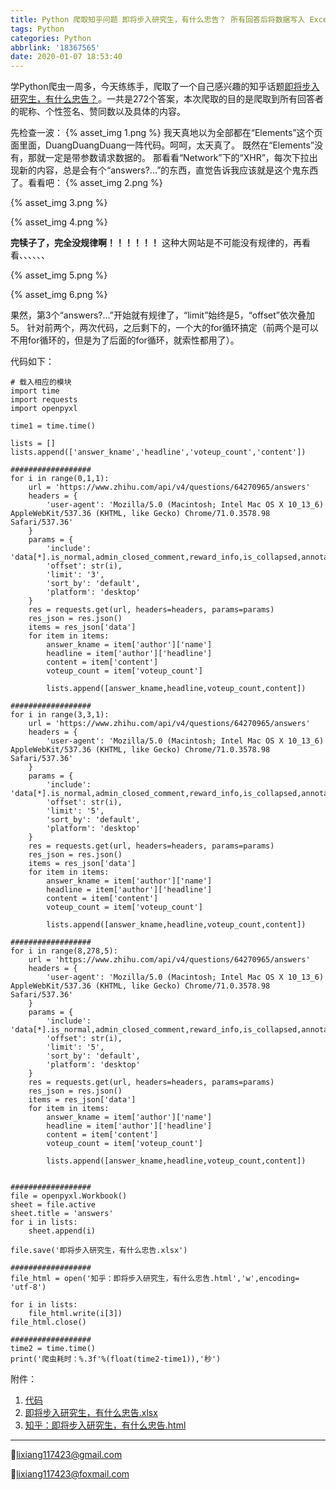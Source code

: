 ```yaml
---
title: Python 爬取知乎问题 即将步入研究生，有什么忠告？ 所有回答后将数据写入 Excel 并生成.html 文件
tags: Python
categories: Python
abbrlink: '18367565'
date: 2020-01-07 18:53:40
---
```


学Python爬虫一周多，今天练练手，爬取了一个自己感兴趣的知乎话题[即将步入研究生，有什么忠告？](https://www.zhihu.com/question/64270965)。一共是272个答案，本次爬取的目的是爬取到所有回答者的昵称、个性签名、赞同数以及具体的内容。

<!-- more -->

先检查一波：
{% asset_img 1.png %}
我天真地以为全部都在“Elements”这个页面里面，DuangDuangDuang一阵代码。呵呵，太天真了。
既然在“Elements”没有，那就一定是带参数请求数据的。
那看看“Network”下的“XHR”，每次下拉出现新的内容，总是会有个“answers?...”的东西，直觉告诉我应该就是这个鬼东西了。看看吧：
{% asset_img 2.png %}

{% asset_img 3.png %}

{% asset_img 4.png %}

**完犊子了，完全没规律啊！！！！！！**
这种大网站是不可能没有规律的，再看看、、、、、、

{% asset_img 5.png %}

{% asset_img 6.png %}



果然，第3个“answers?...”开始就有规律了，“limit”始终是5，“offset”依次叠加5。
针对前两个，两次代码，之后剩下的，一个大的for循环搞定（前两个是可以不用for循环的，但是为了后面的for循环，就索性都用了）。

代码如下：
```
# 载入相应的模块
import time
import requests
import openpyxl

time1 = time.time()

lists = []
lists.append(['answer_kname','headline','voteup_count','content'])

##################
for i in range(0,1,1):
    url = 'https://www.zhihu.com/api/v4/questions/64270965/answers'
    headers = {
        'user-agent': 'Mozilla/5.0 (Macintosh; Intel Mac OS X 10_13_6) AppleWebKit/537.36 (KHTML, like Gecko) Chrome/71.0.3578.98 Safari/537.36'
    }
    params = {
        'include': 'data[*].is_normal,admin_closed_comment,reward_info,is_collapsed,annotation_action,annotation_detail,collapse_reason,is_sticky,collapsed_by,suggest_edit,comment_count,can_comment,content,editable_content,voteup_count,reshipment_settings,comment_permission,created_time,updated_time,review_info,relevant_info,question,excerpt,relationship.is_authorized,is_author,voting,is_thanked,is_nothelp,is_labeled,is_recognized,paid_info,paid_info_content;data[*].mark_infos[*].url;data[*].author.follower_count,badge[*].topics',
        'offset': str(i),
        'limit': '3',
        'sort_by': 'default',
        'platform': 'desktop'
    }
    res = requests.get(url, headers=headers, params=params)
    res_json = res.json()
    items = res_json['data']
    for item in items:
        answer_kname = item['author']['name']
        headline = item['author']['headline']
        content = item['content']
        voteup_count = item['voteup_count']

        lists.append([answer_kname,headline,voteup_count,content])

##################
for i in range(3,3,1):
    url = 'https://www.zhihu.com/api/v4/questions/64270965/answers'
    headers = {
        'user-agent': 'Mozilla/5.0 (Macintosh; Intel Mac OS X 10_13_6) AppleWebKit/537.36 (KHTML, like Gecko) Chrome/71.0.3578.98 Safari/537.36'
    }
    params = {
        'include': 'data[*].is_normal,admin_closed_comment,reward_info,is_collapsed,annotation_action,annotation_detail,collapse_reason,is_sticky,collapsed_by,suggest_edit,comment_count,can_comment,content,editable_content,voteup_count,reshipment_settings,comment_permission,created_time,updated_time,review_info,relevant_info,question,excerpt,relationship.is_authorized,is_author,voting,is_thanked,is_nothelp,is_labeled,is_recognized,paid_info,paid_info_content;data[*].mark_infos[*].url;data[*].author.follower_count,badge[*].topics',
        'offset': str(i),
        'limit': '5',
        'sort_by': 'default',
        'platform': 'desktop'
    }
    res = requests.get(url, headers=headers, params=params)
    res_json = res.json()
    items = res_json['data']
    for item in items:
        answer_kname = item['author']['name']
        headline = item['author']['headline']
        content = item['content']
        voteup_count = item['voteup_count']

        lists.append([answer_kname,headline,voteup_count,content])

##################
for i in range(8,278,5):
    url = 'https://www.zhihu.com/api/v4/questions/64270965/answers'
    headers = {
        'user-agent': 'Mozilla/5.0 (Macintosh; Intel Mac OS X 10_13_6) AppleWebKit/537.36 (KHTML, like Gecko) Chrome/71.0.3578.98 Safari/537.36'
    }
    params = {
        'include': 'data[*].is_normal,admin_closed_comment,reward_info,is_collapsed,annotation_action,annotation_detail,collapse_reason,is_sticky,collapsed_by,suggest_edit,comment_count,can_comment,content,editable_content,voteup_count,reshipment_settings,comment_permission,created_time,updated_time,review_info,relevant_info,question,excerpt,relationship.is_authorized,is_author,voting,is_thanked,is_nothelp,is_labeled,is_recognized,paid_info,paid_info_content;data[*].mark_infos[*].url;data[*].author.follower_count,badge[*].topics',
        'offset': str(i),
        'limit': '5',
        'sort_by': 'default',
        'platform': 'desktop'
    }
    res = requests.get(url, headers=headers, params=params)
    res_json = res.json()
    items = res_json['data']
    for item in items:
        answer_kname = item['author']['name']
        headline = item['author']['headline']
        content = item['content']
        voteup_count = item['voteup_count']

        lists.append([answer_kname,headline,voteup_count,content])


##################
file = openpyxl.Workbook()
sheet = file.active
sheet.title = 'answers'
for i in lists:
    sheet.append(i)

file.save('即将步入研究生，有什么忠告.xlsx')

##################
file_html = open('知乎：即将步入研究生，有什么忠告.html','w',encoding= 'utf-8')

for i in lists:
    file_html.write(i[3])
file_html.close()

##################
time2 = time.time()
print('爬虫耗时：%.3f'%(float(time2-time1)),'秒')

```

附件：
1. [代码](https://github.com/GitHub-LiXiang/Python/blob/master/%E7%88%AC%E8%99%AB/%E7%9F%A5%E4%B9%8E%E8%AF%9D%E9%A2%98%EF%BC%9A%E5%8D%B3%E5%B0%86%E6%AD%A5%E5%85%A5%E7%A0%94%E7%A9%B6%E7%94%9F%EF%BC%8C%E6%9C%89%E4%BB%80%E4%B9%88%E5%BF%A0%E5%91%8A/%E5%8D%B3%E5%B0%86%E6%AD%A5%E5%85%A5%E7%A0%94%E7%A9%B6%E7%94%9F%EF%BC%8C%E6%9C%89%E4%BB%80%E4%B9%88%E5%BF%A0%E5%91%8A.py)
2. [即将步入研究生，有什么忠告.xlsx](https://github.com/GitHub-LiXiang/Python/blob/master/%E7%88%AC%E8%99%AB/%E7%9F%A5%E4%B9%8E%E8%AF%9D%E9%A2%98%EF%BC%9A%E5%8D%B3%E5%B0%86%E6%AD%A5%E5%85%A5%E7%A0%94%E7%A9%B6%E7%94%9F%EF%BC%8C%E6%9C%89%E4%BB%80%E4%B9%88%E5%BF%A0%E5%91%8A/%E5%8D%B3%E5%B0%86%E6%AD%A5%E5%85%A5%E7%A0%94%E7%A9%B6%E7%94%9F%EF%BC%8C%E6%9C%89%E4%BB%80%E4%B9%88%E5%BF%A0%E5%91%8A.xlsx)
3. [知乎：即将步入研究生，有什么忠告.html](https://github.com/GitHub-LiXiang/Python/blob/master/%E7%88%AC%E8%99%AB/%E7%9F%A5%E4%B9%8E%E8%AF%9D%E9%A2%98%EF%BC%9A%E5%8D%B3%E5%B0%86%E6%AD%A5%E5%85%A5%E7%A0%94%E7%A9%B6%E7%94%9F%EF%BC%8C%E6%9C%89%E4%BB%80%E4%B9%88%E5%BF%A0%E5%91%8A/%E7%9F%A5%E4%B9%8E%EF%BC%9A%E5%8D%B3%E5%B0%86%E6%AD%A5%E5%85%A5%E7%A0%94%E7%A9%B6%E7%94%9F%EF%BC%8C%E6%9C%89%E4%BB%80%E4%B9%88%E5%BF%A0%E5%91%8A.html)

---

💌lixiang117423@gmail.com

💌lixiang117423@foxmail.com
